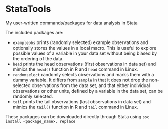 # StataTools
My user-written commands/packages for data analysis in Stata

The included packages are:
- `exampleobs` prints (randomly selected) example observations and optionally stores the values in a local macro. This is useful to explore possible values of a variable in your data set without being biased by the ordering of the data.
- `head` prints the head observations (first observations in data set) and mimics the `head()` function in R and `head` command in Linux.
- `randomselect` randomly selects observations and marks them with a dummy variable. It differs from `sample` in that it does not drop the non-selected observations from the data set, and that either individual observations or other units, defined by a variable in the data set, can be randomly selected.
- `tail` prints the tail observations (last observations in data set) and mimics the `tail()` function in R and `tail` command in Linux.

These packages can be downloaded directly through Stata using `ssc install <package_name>, replace`
